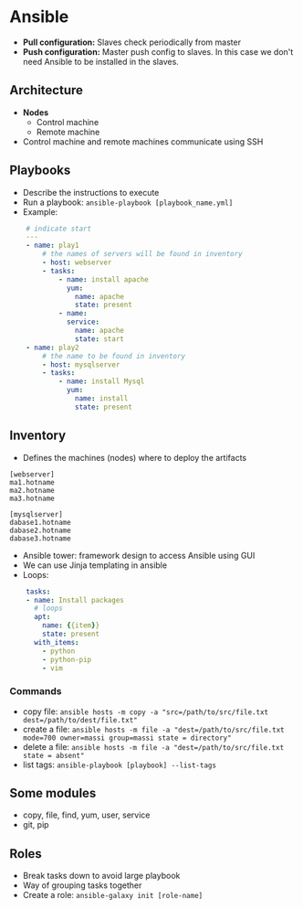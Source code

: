 # Ansible

- **Pull configuration:** Slaves check periodically from master
- **Push configuration:** Master push config to slaves. In this case we don't need Ansible to be installed in the slaves.

## Architecture

- **Nodes**
  - Control machine
  - Remote machine
- Control machine and remote machines communicate using SSH  

## Playbooks

- Describe the instructions to execute
- Run a playbook: ````ansible-playbook [playbook_name.yml]````
- Example:

```yaml
    # indicate start
    ---
    - name: play1
        # the names of servers will be found in inventory
        - host: webserver
        - tasks:
            - name: install apache
              yum:
                name: apache
                state: present
            - name:
              service:
                name: apache
                state: start
    - name: play2
        # the name to be found in inventory
        - host: mysqlserver
        - tasks:
            - name: install Mysql
              yum:
                name: install
                state: present
```

## Inventory

- Defines the machines (nodes) where to deploy the artifacts

```
[webserver]
ma1.hotname
ma2.hotname
ma3.hotname

[mysqlserver]
dabase1.hotname
dabase2.hotname
dabase3.hotname
```

- Ansible tower: framework design to access Ansible using GUI
- We can use Jinja templating in ansible
- Loops:

```yaml
    tasks: 
    - name: Install packages 
      # loops
      apt: 
        name: {{item}}
        state: present  
      with_items:
        - python
        - python-pip
        - vim
```

### Commands

- copy file: ```ansible hosts -m copy -a "src=/path/to/src/file.txt dest=/path/to/dest/file.txt" ```
- create a file: ```ansible hosts -m file -a "dest=/path/to/src/file.txt mode=700 owner=massi group=massi state = directory" ```
- delete a file: ```ansible hosts -m file -a "dest=/path/to/src/file.txt state = absent" ```
- list tags: ``ansible-playbook [playbook] --list-tags``




## Some modules

- copy, file, find, yum, user, service
- git, pip



## Roles

- Break tasks down to avoid large playbook
- Way of grouping tasks together
- Create a role: `ansible-galaxy init [role-name]`